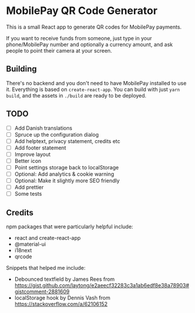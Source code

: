 # MobilePay QR Code Generator

This is a small React app to generate QR codes for MobilePay payments. 

If you want to receive funds from someone, just type in your phone/MobilePay
number and optionally a currency amount, and ask people to point their camera at
your screen.

## Building

There's no backend and you don't need to have MobilePay installed to use it.
Everything is based on `create-react-app`. You can build with just `yarn build`,
and the assets in `./build` are ready to be deployed.



## TODO

- [ ] Add Danish translations
- [ ] Spruce up the configuration dialog
- [ ] Add helptext, privacy statement, credits etc
- [ ] Add footer statement
- [ ] Improve layout
- [ ] Better icon
- [ ] Point settings storage back to localStorage
- [ ] Optional: Add analytics & cookie warning
- [ ] Optional: Make it slightly more SEO friendly
- [ ] Add prettier
- [ ] Some tests

## Credits

npm packages that were particularly helpful include:
- react and create-react-app
- @material-ui
- i18next
- qrcode

Snippets that helped me include:
- Debounced textfield by James Rees from
  https://gist.github.com/laytong/e2aeecf32283c3a1ab6edf8e38a78903#gistcomment-2881609
- localStorage hook by Dennis Vash from https://stackoverflow.com/a/62106152

